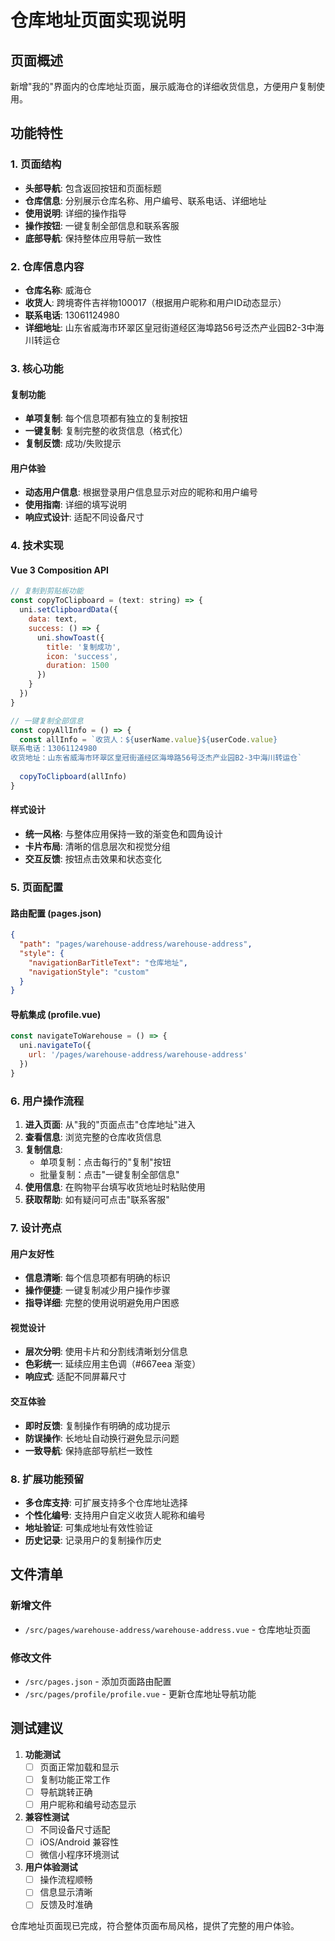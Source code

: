 # 仓库地址页面实现说明

## 页面概述
新增"我的"界面内的仓库地址页面，展示威海仓的详细收货信息，方便用户复制使用。

## 功能特性

### 1. 页面结构
- **头部导航**: 包含返回按钮和页面标题
- **仓库信息**: 分别展示仓库名称、用户编号、联系电话、详细地址
- **使用说明**: 详细的操作指导
- **操作按钮**: 一键复制全部信息和联系客服
- **底部导航**: 保持整体应用导航一致性

### 2. 仓库信息内容
- **仓库名称**: 威海仓
- **收货人**: 跨境寄件吉祥物100017（根据用户昵称和用户ID动态显示）
- **联系电话**: 13061124980
- **详细地址**: 山东省威海市环翠区皇冠街道经区海埠路56号泛杰产业园B2-3中海川转运仓

### 3. 核心功能

#### 复制功能
- **单项复制**: 每个信息项都有独立的复制按钮
- **一键复制**: 复制完整的收货信息（格式化）
- **复制反馈**: 成功/失败提示

#### 用户体验
- **动态用户信息**: 根据登录用户信息显示对应的昵称和用户编号
- **使用指南**: 详细的填写说明
- **响应式设计**: 适配不同设备尺寸

### 4. 技术实现

#### Vue 3 Composition API
```javascript
// 复制到剪贴板功能
const copyToClipboard = (text: string) => {
  uni.setClipboardData({
    data: text,
    success: () => {
      uni.showToast({
        title: '复制成功',
        icon: 'success',
        duration: 1500
      })
    }
  })
}

// 一键复制全部信息
const copyAllInfo = () => {
  const allInfo = `收货人：${userName.value}${userCode.value}
联系电话：13061124980
收货地址：山东省威海市环翠区皇冠街道经区海埠路56号泛杰产业园B2-3中海川转运仓`
  
  copyToClipboard(allInfo)
}
```

#### 样式设计
- **统一风格**: 与整体应用保持一致的渐变色和圆角设计
- **卡片布局**: 清晰的信息层次和视觉分组
- **交互反馈**: 按钮点击效果和状态变化

### 5. 页面配置

#### 路由配置 (pages.json)
```json
{
  "path": "pages/warehouse-address/warehouse-address",
  "style": {
    "navigationBarTitleText": "仓库地址",
    "navigationStyle": "custom"
  }
}
```

#### 导航集成 (profile.vue)
```javascript
const navigateToWarehouse = () => {
  uni.navigateTo({
    url: '/pages/warehouse-address/warehouse-address'
  })
}
```

### 6. 用户操作流程

1. **进入页面**: 从"我的"页面点击"仓库地址"进入
2. **查看信息**: 浏览完整的仓库收货信息
3. **复制信息**: 
   - 单项复制：点击每行的"复制"按钮
   - 批量复制：点击"一键复制全部信息"
4. **使用信息**: 在购物平台填写收货地址时粘贴使用
5. **获取帮助**: 如有疑问可点击"联系客服"

### 7. 设计亮点

#### 用户友好性
- **信息清晰**: 每个信息项都有明确的标识
- **操作便捷**: 一键复制减少用户操作步骤
- **指导详细**: 完整的使用说明避免用户困惑

#### 视觉设计
- **层次分明**: 使用卡片和分割线清晰划分信息
- **色彩统一**: 延续应用主色调（#667eea 渐变）
- **响应式**: 适配不同屏幕尺寸

#### 交互体验
- **即时反馈**: 复制操作有明确的成功提示
- **防误操作**: 长地址自动换行避免显示问题
- **一致导航**: 保持底部导航栏一致性

### 8. 扩展功能预留

- **多仓库支持**: 可扩展支持多个仓库地址选择
- **个性化编号**: 支持用户自定义收货人昵称和编号
- **地址验证**: 可集成地址有效性验证
- **历史记录**: 记录用户的复制操作历史

## 文件清单

### 新增文件
- `/src/pages/warehouse-address/warehouse-address.vue` - 仓库地址页面

### 修改文件
- `/src/pages.json` - 添加页面路由配置
- `/src/pages/profile/profile.vue` - 更新仓库地址导航功能

## 测试建议

1. **功能测试**
   - [ ] 页面正常加载和显示
   - [ ] 复制功能正常工作
   - [ ] 导航跳转正确
   - [ ] 用户昵称和编号动态显示

2. **兼容性测试**
   - [ ] 不同设备尺寸适配
   - [ ] iOS/Android 兼容性
   - [ ] 微信小程序环境测试

3. **用户体验测试**
   - [ ] 操作流程顺畅
   - [ ] 信息显示清晰
   - [ ] 反馈及时准确

仓库地址页面现已完成，符合整体页面布局风格，提供了完整的用户体验。

